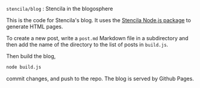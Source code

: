 `stencila/blog` : Stencila in the blogosphere

This is the code for Stencila's blog. It uses the [Stencila Node.js package](https://github.com/stencila/node) to generate HTML pages.

To create a new post, write a `post.md` Markdown file in a subdirectory and then add the name of the directory to the list of posts in `build.js`.

Then build the blog,

```sh
node build.js
```

commit changes, and push to the repo. The blog is served by Github Pages. 
